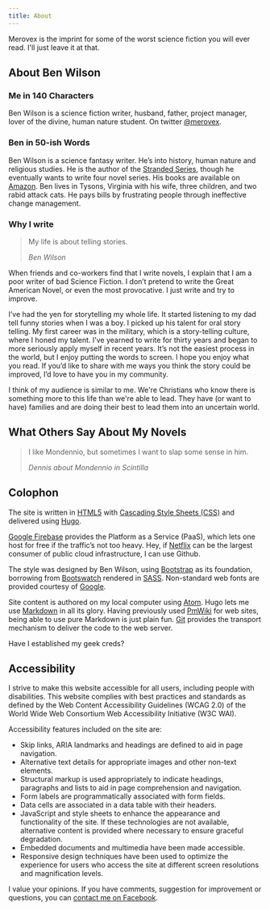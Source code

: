 ```yaml
---
title: About
---
```


<!-- vogel-harvey-novak-cp-tot-trim -->

Merovex is the imprint for some of the worst science fiction you will ever read. I'll just leave it at that.

## About Ben Wilson

### Me in 140 Characters

Ben Wilson is a science fiction writer, husband, father, project manager, lover of the divine, human nature student. On twitter [@merovex](https://twitter.com/merovex).

### Ben in 50-ish Words

Ben Wilson is a science fantasy writer. He’s into history, human nature and religious studies. He is the author of the [Stranded Series](/#books), though he eventually wants to write four novel series. His books are available on [Amazon](http://www.amazon.com/Ben-Wilson/e/B001JSB9SY). Ben lives in Tysons, Virginia with his wife, three children, and two rabid attack cats. He pays bills by frustrating people through ineffective change management.

### Why I write

> My life is about telling stories.
>
> <cite>Ben Wilson</cite>

When friends and co-workers find that I write novels, I explain that I am a poor writer of bad Science Fiction. I don’t pretend to write the Great American Novel, or even the most provocative. I just write and try to improve.

I’ve had the yen for storytelling my whole life. It started listening to my dad tell funny stories when I was a boy. I picked up his talent for oral story telling. My first career was in the military, which is a story-telling culture, where I honed my talent. I’ve yearned to write for thirty years and began to more seriously apply myself in recent years. It’s not the easiest process in the world, but I enjoy putting the words to screen. I hope you enjoy what you read. If you’d like to share with me ways you think the story could be improved, I’d love to have you in my community.

I think of my audience is similar to me. We're Christians who know there is something more to this life than we're able to lead. They have (or want to have) families and are doing their best to lead them into an uncertain world.

## What Others Say About My Novels

> I like Mondennio, but sometimes I want to slap some sense in him.
>
> <cite>Dennis about Mondennio in _Scintilla_</cite>

<!-- ## About Ben Wilson

Ben Wilson loves learning and storytelling. Writing Science Fiction novels helps him do both. He started writing in his teens, and let life get in the way through his twenties. He has a wide range of interests, all of which are represented in his novels—somehow.

He originally founded this site in 1998 to expand his technical expertise; extending an even earlier web site. Now dedicated to highlighting his literary endeavors.

Ben Wilson lives in Northern Virginia with his wife, kids and a cat. -->

## Colophon

The site is written in [HTML5](http://en.wikipedia.org/wiki/HTML5)
with [Cascading Style Sheets (CSS)](http://en.wikipedia.org/wiki/Css)
and delivered using [Hugo](https://gohugo.io/).

[Google Firebase](https://firebase.google.com/) provides the Platform as a Service (PaaS), which lets one host for free if the traffic’s not too heavy. Hey, if [Netflix](http://netflix.com) can be the largest consumer of public cloud infrastructure, I can use Github.

The style was designed by Ben Wilson, using [Bootstrap](https://getbootstrap.com) as its foundation, borrowing from [Bootswatch](https://bootswatch.com/) rendered in [SASS](http://sass-lang.com/).
Non-standard web fonts are provided courtesy of [Google](http://www.google.com/webfonts).

Site content is authored on my local computer using [Atom](https://atom.io/).
Hugo lets me use [Markdown](http://daringfireball.net/projects/markdown/) in all its glory.
Having previously used [PmWiki](http://pmwiki.org/) for web sites, being able to use pure Markdown is just plain fun.
[Git](http://git-scm.com/) provides the transport mechanism to deliver the code to the web server.

Have I established my geek creds?

## Accessibility

I strive to make this website accessible for all users, including people with disabilities. This website complies with best practices and standards as defined by the Web Content Accessibility Guidelines (WCAG 2.0) of the World Wide Web Consortium Web Accessibility Initiative (W3C WAI).

Accessibility features included on the site are:

* Skip links, ARIA landmarks and headings are defined to aid in page navigation.
* Alternative text details for appropriate images and other non-text elements.
* Structural markup is used appropriately to indicate headings, paragraphs and lists to aid in page comprehension and navigation.
* Form labels are programmatically associated with form fields.
* Data cells are associated in a data table with their headers.
* JavaScript and style sheets to enhance the appearance and functionality of the site. If these technologies are not available, alternative content is provided where necessary to ensure graceful degradation.
* Embedded documents and multimedia have been made accessible.
* Responsive design techniques have been used to optimize the experience for users who access the site at different screen resolutions and magnification levels.

I value your opinions. If you have comments, suggestion for improvement or questions, you can [contact me on Facebook](http://on.fb.me/1M3gSiz).
